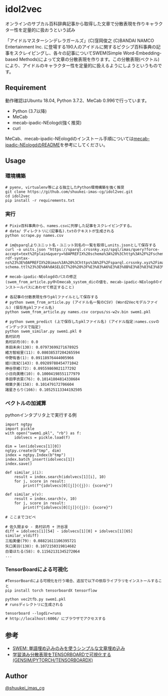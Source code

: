 # idol2vec
オンラインのサブカル百科辞典記事から取得した文章で分散表現を作りキャラクター性を定量的に扱おうという試み

「アイドルマスターシンデレラガールズ」(C)窪岡俊之 (C)BANDAI NAMCO Entertainment Inc. に登場する190人のアイドルに関するピクシブ百科事典の記事をスクレイピングし、各々の記事についてSWEM(Simple Word-Embedding-based Methods)によって文章の分散表現を作ります。この分散表現(ベクトル)により、アイドルのキャラクター性を定量的に扱えるようにしようというものです。


## Requirement
動作確認はUbuntu 18.04, Python 3.7.2、MeCab 0.996で行っています。

- Python (3.7以降)
- MeCab 
- mecab-ipadic-NEologd(強く推奨)
- curl

MeCab、mecab-ipadic-NEologdのインストール手順については[mecab-ipadic-NEologdのREADME](https://github.com/neologd/mecab-ipadic-neologd)を参考にしてください。

## Usage
### 環境構築
~~~
# pyenv, virtualenv等による独立したPython環境構築を強く推奨
git clone https://github.com/shuukei-imas-cg/idol2vec.git
cd idol2vec
pip install -r requirements.txt
~~~


### 実行
~~~
# Pixiv百科事典から、names.csvに列挙した記事をスクレイピングする。
# data/ ディレクトリに(記事名).txtのテキストが生成される
python scrape.py names.csv

# im@sparqlよりユニット名・ユニット別名の一覧を取得しunits.jsonとして保存する
curl -o units.json "https://sparql.crssnky.xyz/spql/imas/query?force-accept=text%2Fplain&query=%0APREFIX%20schema%3A%20%3Chttp%3A%2F%2Fschema.org%2F%3E%0APREFIX%20rdf%3A%20%3Chttp%3A%2F%2Fwww.w3.org%2F1999%2F02%2F22-rdf-syntax-ns%23%3E%0APREFIX%20imas%3A%20%3Chttps%3A%2F%2Fsparql.crssnky.xyz%2Fimasrdf%2FURIs%2Fimas-schema.ttl%23%3E%0A%0ASELECT%20%20%3F%E3%83%A6%E3%83%8B%E3%83%83%E3%83%88%E5%90%8D%20%3F%E3%83%A6%E3%83%8B%E3%83%83%E3%83%88%E5%88%A5%E5%90%8D%20%0AWHERE%20%7B%0A%20%20%3Fs%20rdf%3Atype%20imas%3AUnit%3B%0A%20%20%20%20%20schema%3Aname%20%3F%E3%83%A6%E3%83%8B%E3%83%83%E3%83%88%E5%90%8D%3B%0A%20%20%20%20%20schema%3AalternateName%20%3F%E3%83%A6%E3%83%8B%E3%83%83%E3%83%88%E5%88%A5%E5%90%8D%3B%0A%7Dorder%20by(%3F%E3%83%A6%E3%83%8B%E3%83%83%E3%83%88%E5%90%8D)"

# mecab-ipadic-NEologdのパスの修正
(swem_from_article.py中のmecab_system_dicの値を、mecab-ipadic-NEologdのインストールパスにあわせて修正すること)

# 各記事の分散表現を作りpklファイルとして保存する
# python swem_from_article.py (アイドル名一覧のCSV) (Word2Vecモデルファイル) (保存先pklファイル名)
python swem_from_article.py names.csv corpus/ss-w2v.bin swem1.pkl

# python swem_predict (上で保存したpklファイル名) (アイドル指定:names.csvのインデックスで指定)
python swem_similar.py swem1.pkl 0
島村卯月
島村卯月(0): 0.0
本田未央(130): 0.07973699271678925
緒方智絵里(11): 0.08038537204265594
中野有香(1): 0.09118976444005966
姫川友紀(143): 0.09289788454771042
神谷奈緒(72): 0.09559869021177292
小日向美穂(10): 0.10004198551177979
多田李衣菜(76): 0.10141804814338684
相葉夕美(158): 0.101479172706604
諸星きらり(166): 0.10525113344192505
~~~

### ベクトルの加減算
pythonインタプリタ上で実行する例
~~~
import ngtpy
import pickle
with open("swem1.pkl", "rb") as f:
    idolvecs = pickle.load(f)

dim = len(idolvecs[1][0])
ngtpy.create(b"tmp", dim)
index = ngtpy.Index(b"tmp")
index.batch_insert(idolvecs[1])
index.save()

def similar_i(i):
	result = index.search(idolvecs[1][i], 10)
	for j, score in result:
		print(f"{idolvecs[0][j]}({j}): {score}")

def similar_v(v):
	result = index.search(v, 10)
	for j, score in result:
		print(f"{idolvecs[0][j]}({j}): {score}")

# ここまでコピペ

# 佐久間まゆ - 島村卯月 + 渋谷凛
diff = idolvecs[1][54] - idolvecs[1][0] + idolvecs[1][65]
similar_v(diff)
三船美優(79): 0.08821611106395721
矢口美羽(138): 0.1072150319814682
白菊ほたる(58): 0.11562131345272064
...
~~~


### TensorBoardによる可視化
~~~
#TensorBoardによる可視化を行う場合、追加で以下の依存ライブラリをインストールすること
pip install torch tensorboardX tensorflow

python vec2tfb.py swem1.pkl
# runsディレクトリに生成される

tensorboard --logdir=runs
# http://localhost:6006/ にブラウザでアクセスする
~~~


## 参考
- [SWEM: 単語埋め込みのみを使うシンプルな文章埋め込み](https://yag-ays.github.io/project/swem/)
- [学習済み分散表現をTENSORBOARDで可視化する (GENSIM/PYTORCH/TENSORBOARDX)](https://yag-ays.github.io/project/embedding-visualization/)


## Author
[@shuukei_imas_cg](https://twitter.com/shuukei_imas_cg)
